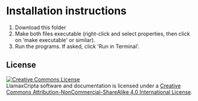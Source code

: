 # Installation instructions
1. Download this folder
2. Make both files executable (right-click and select properties, then click on 'make executable' or similar).
3. Run the programs. If asked, click 'Run in Terminal'.

## License
[![Creative Commons
License](https://i.creativecommons.org/l/by-nc-sa/4.0/88x31.png)](http://creativecommons.org/licenses/by-nc-sa/4.0/)  
LlamaxCripta software and documentation is licensed under a [Creative Commons
Attribution-NonCommercial-ShareAlike 4.0 International
License](http://creativecommons.org/licenses/by-nc-sa/4.0/).
